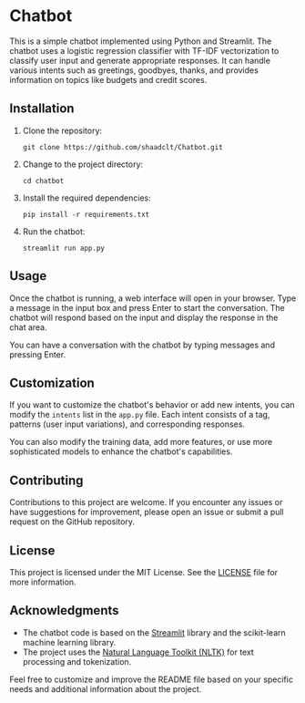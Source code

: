 # Chatbot

This is a simple chatbot implemented using Python and Streamlit. The chatbot uses a logistic regression classifier with TF-IDF vectorization to classify user input and generate appropriate responses. It can handle various intents such as greetings, goodbyes, thanks, and provides information on topics like budgets and credit scores.

## Installation

1. Clone the repository:
   ```shell
   git clone https://github.com/shaadclt/Chatbot.git
   ```

2. Change to the project directory:
   ```shell
   cd chatbot
   ```

3. Install the required dependencies:
   ```shell
   pip install -r requirements.txt
   ```

4. Run the chatbot:
   ```shell
   streamlit run app.py
   ```

## Usage

Once the chatbot is running, a web interface will open in your browser. Type a message in the input box and press Enter to start the conversation. The chatbot will respond based on the input and display the response in the chat area.

You can have a conversation with the chatbot by typing messages and pressing Enter. 
## Customization

If you want to customize the chatbot's behavior or add new intents, you can modify the `intents` list in the `app.py` file. Each intent consists of a tag, patterns (user input variations), and corresponding responses.

You can also modify the training data, add more features, or use more sophisticated models to enhance the chatbot's capabilities.

## Contributing

Contributions to this project are welcome. If you encounter any issues or have suggestions for improvement, please open an issue or submit a pull request on the GitHub repository.

## License

This project is licensed under the MIT License. See the [LICENSE](LICENSE) file for more information.

## Acknowledgments

- The chatbot code is based on the [Streamlit](https://www.streamlit.io/) library and the scikit-learn machine learning library.
- The project uses the [Natural Language Toolkit (NLTK)](https://www.nltk.org/) for text processing and tokenization.

Feel free to customize and improve the README file based on your specific needs and additional information about the project.
